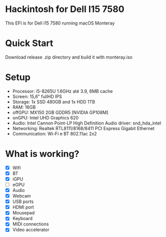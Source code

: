 # Hackintosh for Dell I15 7580
This EFI is for Dell i15 7580 running macOS Monteray

# Quick Start
Download release .zip directory and build it with monteray.iso

# Setup
- Processor: i5-8265U 1.6GHz até 3.9, 6MB cache
- Screen: 15,6" fullHD IPS
- Storage: 1x SSD 480GB and 1x HDD 1TB
- RAM: 16GB
- offGPU: MX150 2GB GDDR5 [NVIDIA GP108M]
- onGPU: Intel UHD Graphics 620
- Audio: Intel Cannon Point-LP High Definition Audio driver: snd_hda_intel
- Networking: Realtek RTL8111/8168/8411 PCI Express Gigabit Ethernet
- Communication: Wi-Fi e BT 802.11ac 2x2

# What is working?

- [x] Wifi
- [x] BT
- [x] iGPU
- [ ] eGPU
- [x] Audio
- [x] Webcam
- [x] USB ports
- [x] HDMI port
- [x] Mousepad
- [x] Keyboard
- [x] MIDI connections
- [x] Video accelerator
